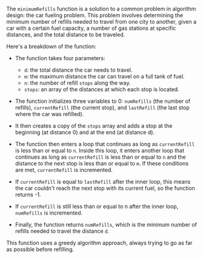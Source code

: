 The `minimumRefills` function is a solution to a common problem in algorithm design: the car fueling problem. This problem involves determining the minimum number of refills needed to travel from one city to another, given a car with a certain fuel capacity, a number of gas stations at specific distances, and the total distance to be traveled.

Here's a breakdown of the function:

- The function takes four parameters:

  - `d`: the total distance the car needs to travel.
  - `m`: the maximum distance the car can travel on a full tank of fuel.
  - `n`: the number of refill `stops` along the way.
  - `stops`: an array of the distances at which each stop is located.
- The function initializes three variables to 0: `numRefills` (the number of refills), `currentRefill` (the current stop), and `lastRefill` (the last stop where the car was refilled).

- It then creates a copy of the `stops` array and adds a stop at the beginning (at distance 0) and at the end (at distance d).

- The function then enters a loop that continues as long as `currentRefill` is less than or equal to `n`. Inside this loop, it enters another loop that continues as long as `currentRefill` is less than or equal to `n` and the distance to the next stop is less than or equal to `m`. If these conditions are met, `currentRefill` is incremented.

- If `currentRefill` is equal to `lastRefill` after the inner loop, this means the car couldn't reach the next stop with its current fuel, so the function returns -1.

- If `currentRefill` is still less than or equal to n after the inner loop, `numRefills` is incremented.

- Finally, the function returns `numRefills`, which is the minimum number of refills needed to travel the distance `d`.

This function uses a greedy algorithm approach, always trying to go as far as possible before refilling.